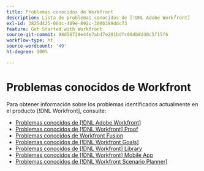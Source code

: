 ```yaml
---
title: Problemas conocidos de Workfront
description: Lista de problemas conocidos de [!DNL Adobe Workfront]
exl-id: 3825d425-06dc-409e-892c-300b389ddc73
feature: Get Started with Workfront
source-git-commit: 98d56729e44e7ab47e201bdfc00db8d40c5f15f6
workflow-type: ht
source-wordcount: '49'
ht-degree: 100%

---
```


# Problemas conocidos de Workfront

Para obtener información sobre los problemas identificados actualmente en el producto [!DNL Workfront], consulte:

* [Problemas conocidos de [!DNL Adobe Workfront]](newworkfrontexperience.md)
* [Problemas conocidos de [!DNL Workfront] Proof](workfrontproof.md)
* [Problemas conocidos de Workfront Fusion](workfrontfusion.md)
* [Problemas conocidos de [!DNL Workfront Goals]](workfrontgoals.md)
* [Problemas conocidos de [!DNL Workfront] Library](workfrontlibrary.md)
* [Problemas conocidos de [!DNL Workfront] Mobile App](workfrontmobile.md)
* [Problemas conocidos de [!DNL Workfront Scenario Planner]](workfrontscenarioplanner.md)
